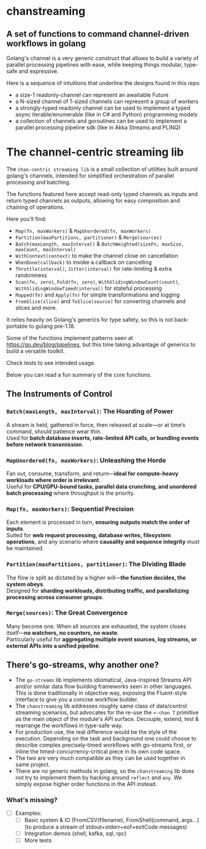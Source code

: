 # chanstreaming

## A set of functions to command channel-driven workflows in golang

Golang's channel is a very generic construct that allows to build a variety of parallel processing pipelines with ease, while keeping things modular, type-safe and expressive.

Here is a sequence of intuitions that underline the designs found in this repo
- a size-1 readonly-channel can represent an awaitable Future
- a N-sized channel of 1-sized channels can represent a group of workers
- a strongly-typed readonly channel can be used to implement a typed async iterable/enumerable (like in C# and Python) programming models
- a collection of channels and goroutines can be used to implement a parallel processing pipeline sdk (like in Akka Streams and PLINQ)

# The channel-centric streaming lib

The `chan-centric streaming lib` is a small collection of utilities built around golang's channels, intended for simplified orchestration of parallel processing and batching.

The functions featured here accept read-only typed channels as inputs and return typed channels as outputs, allowing for easy composition and chaining of operations.

Here you'll find:
- `Map(fn, maxWorkers)` & `MapUnordered(fn, maxWorkers)`
- `Partition(maxPartitions, partitioner)` & `Merge(sources)`
- `Batch(maxLength, maxInterval)` & `BatchWeighted(sizeFn, maxSize, maxCount, maxInterval)`
- `WithContext(context)` to make the channel close on cancellation
- `WhenDone(callback)` to invoke a callback on cancelling
- `Throttle(interval)`, `Jitter(interval)` for rate-limiting & extra randomness
- `Scan(fn, zero)`, `Fold(fn, zero)`, `WithSlidingWindowCount(count)`, `WithSlidingWindowTimed(interval)` for stateful processing
- `Mapped(fn)` and `Apply(fn)` for simple transformations and logging
- `FromSlice(slice)` and `ToSlice(source)` for converting channels and slices and more.

It relies heavily on Golang's generics for type safety, so this is not back-portable to golang pre-1.18.

Some of the functions implement patterns seen at https://go.dev/blog/pipelines, but this time taking advantage of generics to build a versatile toolkit.

Check tests to see intended usage.

Below you can read a fun summary of the core functions.

## The Instruments of Control

### **`Batch(maxLength, maxInterval)`: The Hoarding of Power**
A stream is held, gathered in force, then released at scale—or at time’s command, should patience wear thin.  
Used for **batch database inserts, rate-limited API calls, or bundling events before network transmission**.

### **`MapUnordered(fn, maxWorkers)`: Unleashing the Horde**
Fan out, consume, transform, and return—**ideal for compute-heavy workloads where order is irrelevant**.  
Useful for **CPU/GPU-bound tasks, parallel data crunching, and unordered batch processing** where throughput is the priority.

### **`Map(fn, maxWorkers)`: Sequential Precision**
Each element is processed in turn, **ensuring outputs match the order of inputs**.  
Suited for **web request processing, database writes, filesystem operations**, and any scenario where **causality and sequence integrity** must be maintained.

### **`Partition(maxPartitions, partitioner)`: The Dividing Blade**
The flow is split as dictated by a higher will—**the function decides, the system obeys**.  
Designed for **sharding workloads, distributing traffic, and parallelizing processing across consumer groups**.

### **`Merge(sources)`: The Great Convergence**
Many become one. When all sources are exhausted, the system closes itself—**no watchers, no counters, no waste**.  
Particularly useful for **aggregating multiple event sources, log streams, or external APIs into a unified pipeline**.

## There's go-streams, why another one?
- The `go-streams` lib implements idiomatical, Java-inspired Streams API and/or similar data flow building frameworks seen in other languages. This is done traditionally in objective way, exposing the Fluent-style interface to give you a concise workflow builder.
- The `chanstreaming` lib addresses roughly same class of data/control streaming scenarios, but advocates for the re-use the `<-chan T` primitive as the main object of the module's API surface. Decouple, extend, test & rearrange the workflows in type-safe way.
- For production use, the real difference would be the style of the execution. Depending on the task and background one could choose to describe complex precisely-timed workflows with go-streams first, or inline the timed-concurrency-critical piece in its own code space.
- The two are very much compatible as they can be used together in same project.
- There are no generic methods in golang, so the `chanstreaming` lib does not try to implement them by hacking around `reflect` and `any`. We simply expose higher order functions in the API instead.

### What's missing?
- [ ] Examples:
  - [ ] Basic system & IO (FromCSV(filename), FromShell(command, args...) (to produce a stream of stdout+stderr+eof+exitCode messages)
  - [ ] Integration demos (shell, kafka, sql, rpc)
  - [ ] More tests
